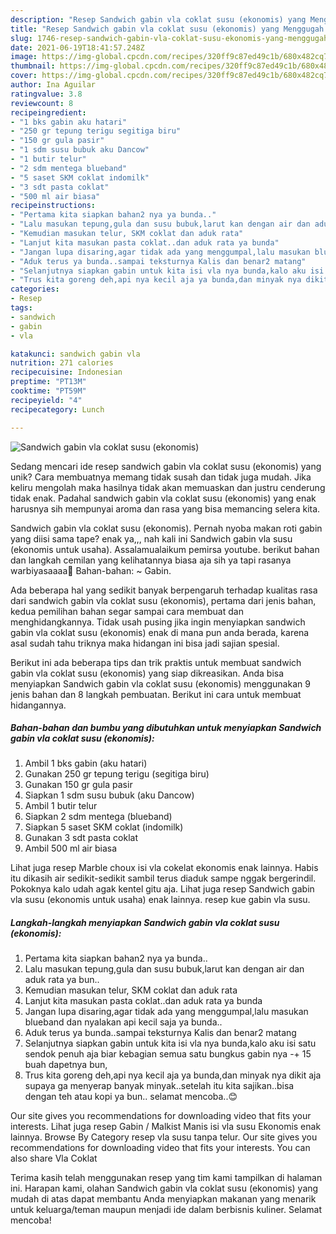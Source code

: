 ```yaml
---
description: "Resep Sandwich gabin vla coklat susu (ekonomis) yang Menggugah Selera"
title: "Resep Sandwich gabin vla coklat susu (ekonomis) yang Menggugah Selera"
slug: 1746-resep-sandwich-gabin-vla-coklat-susu-ekonomis-yang-menggugah-selera
date: 2021-06-19T18:41:57.248Z
image: https://img-global.cpcdn.com/recipes/320ff9c87ed49c1b/680x482cq70/sandwich-gabin-vla-coklat-susu-ekonomis-foto-resep-utama.jpg
thumbnail: https://img-global.cpcdn.com/recipes/320ff9c87ed49c1b/680x482cq70/sandwich-gabin-vla-coklat-susu-ekonomis-foto-resep-utama.jpg
cover: https://img-global.cpcdn.com/recipes/320ff9c87ed49c1b/680x482cq70/sandwich-gabin-vla-coklat-susu-ekonomis-foto-resep-utama.jpg
author: Ina Aguilar
ratingvalue: 3.8
reviewcount: 8
recipeingredient:
- "1 bks gabin aku hatari"
- "250 gr tepung terigu segitiga biru"
- "150 gr gula pasir"
- "1 sdm susu bubuk aku Dancow"
- "1 butir telur"
- "2 sdm mentega blueband"
- "5 saset SKM coklat indomilk"
- "3 sdt pasta coklat"
- "500 ml air biasa"
recipeinstructions:
- "Pertama kita siapkan bahan2 nya ya bunda.."
- "Lalu masukan tepung,gula dan susu bubuk,larut kan dengan air dan aduk rata ya bun.."
- "Kemudian masukan telur, SKM coklat dan aduk rata"
- "Lanjut kita masukan pasta coklat..dan aduk rata ya bunda"
- "Jangan lupa disaring,agar tidak ada yang menggumpal,lalu masukan blueband dan nyalakan api kecil saja ya bunda.."
- "Aduk terus ya bunda..sampai teksturnya Kalis dan benar2 matang"
- "Selanjutnya siapkan gabin untuk kita isi vla nya bunda,kalo aku isi satu sendok penuh aja biar kebagian semua satu bungkus gabin nya -+ 15 buah dapetnya bun,"
- "Trus kita goreng deh,api nya kecil aja ya bunda,dan minyak nya dikit aja supaya ga menyerap banyak minyak..setelah itu kita sajikan..bisa dengan teh atau kopi ya bun.. selamat mencoba..😊"
categories:
- Resep
tags:
- sandwich
- gabin
- vla

katakunci: sandwich gabin vla 
nutrition: 271 calories
recipecuisine: Indonesian
preptime: "PT13M"
cooktime: "PT59M"
recipeyield: "4"
recipecategory: Lunch

---
```



![Sandwich gabin vla coklat susu (ekonomis)](https://img-global.cpcdn.com/recipes/320ff9c87ed49c1b/680x482cq70/sandwich-gabin-vla-coklat-susu-ekonomis-foto-resep-utama.jpg)

Sedang mencari ide resep sandwich gabin vla coklat susu (ekonomis) yang unik? Cara membuatnya memang tidak susah dan tidak juga mudah. Jika keliru mengolah maka hasilnya tidak akan memuaskan dan justru cenderung tidak enak. Padahal sandwich gabin vla coklat susu (ekonomis) yang enak harusnya sih mempunyai aroma dan rasa yang bisa memancing selera kita.

Sandwich gabin vla coklat susu (ekonomis). Pernah nyoba makan roti gabin yang diisi sama tape? enak ya,,, nah kali ini Sandwich gabin vla susu (ekonomis untuk usaha). Assalamualaikum pemirsa youtube. berikut bahan dan langkah cemilan yang kelihatannya biasa aja sih ya tapi rasanya warbiyasaaaa🤗 Bahan-bahan: ~ Gabin.

Ada beberapa hal yang sedikit banyak berpengaruh terhadap kualitas rasa dari sandwich gabin vla coklat susu (ekonomis), pertama dari jenis bahan, kedua pemilihan bahan segar sampai cara membuat dan menghidangkannya. Tidak usah pusing jika ingin menyiapkan sandwich gabin vla coklat susu (ekonomis) enak di mana pun anda berada, karena asal sudah tahu triknya maka hidangan ini bisa jadi sajian spesial.


Berikut ini ada beberapa tips dan trik praktis untuk membuat sandwich gabin vla coklat susu (ekonomis) yang siap dikreasikan. Anda bisa menyiapkan Sandwich gabin vla coklat susu (ekonomis) menggunakan 9 jenis bahan dan 8 langkah pembuatan. Berikut ini cara untuk membuat hidangannya.

<!--inarticleads1-->

##### Bahan-bahan dan bumbu yang dibutuhkan untuk menyiapkan Sandwich gabin vla coklat susu (ekonomis):

1. Ambil 1 bks gabin (aku hatari)
1. Gunakan 250 gr tepung terigu (segitiga biru)
1. Gunakan 150 gr gula pasir
1. Siapkan 1 sdm susu bubuk (aku Dancow)
1. Ambil 1 butir telur
1. Siapkan 2 sdm mentega (blueband)
1. Siapkan 5 saset SKM coklat (indomilk)
1. Gunakan 3 sdt pasta coklat
1. Ambil 500 ml air biasa


Lihat juga resep Marble choux isi vla cokelat ekonomis enak lainnya. Habis itu dikasih air sedikit-sedikit sambil terus diaduk sampe nggak bergerindil. Pokoknya kalo udah agak kentel gitu aja. Lihat juga resep Sandwich gabin vla susu (ekonomis untuk usaha) enak lainnya. resep kue gabin vla susu. 

<!--inarticleads2-->

##### Langkah-langkah menyiapkan Sandwich gabin vla coklat susu (ekonomis):

1. Pertama kita siapkan bahan2 nya ya bunda..
1. Lalu masukan tepung,gula dan susu bubuk,larut kan dengan air dan aduk rata ya bun..
1. Kemudian masukan telur, SKM coklat dan aduk rata
1. Lanjut kita masukan pasta coklat..dan aduk rata ya bunda
1. Jangan lupa disaring,agar tidak ada yang menggumpal,lalu masukan blueband dan nyalakan api kecil saja ya bunda..
1. Aduk terus ya bunda..sampai teksturnya Kalis dan benar2 matang
1. Selanjutnya siapkan gabin untuk kita isi vla nya bunda,kalo aku isi satu sendok penuh aja biar kebagian semua satu bungkus gabin nya -+ 15 buah dapetnya bun,
1. Trus kita goreng deh,api nya kecil aja ya bunda,dan minyak nya dikit aja supaya ga menyerap banyak minyak..setelah itu kita sajikan..bisa dengan teh atau kopi ya bun.. selamat mencoba..😊


Our site gives you recommendations for downloading video that fits your interests. Lihat juga resep Gabin / Malkist Manis isi vla susu Ekonomis enak lainnya. Browse By Category resep vla susu tanpa telur. Our site gives you recommendations for downloading video that fits your interests. You can also share Vla Coklat 

Terima kasih telah menggunakan resep yang tim kami tampilkan di halaman ini. Harapan kami, olahan Sandwich gabin vla coklat susu (ekonomis) yang mudah di atas dapat membantu Anda menyiapkan makanan yang menarik untuk keluarga/teman maupun menjadi ide dalam berbisnis kuliner. Selamat mencoba!
